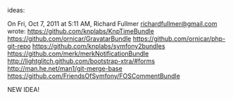 ideas:

On Fri, Oct 7, 2011 at 5:11 AM, Richard Fullmer <richardfullmer@gmail.com> wrote:
https://github.com/knplabs/KnpTimeBundle
https://github.com/ornicar/GravatarBundle
https://github.com/ornicar/php-git-repo
https://github.com/knplabs/symfony2bundles
https://github.com/merk/merkNotificationBundle
http://lightglitch.github.com/bootstrap-xtra/#forms
http://man.he.net/man1/git-merge-base
https://github.com/FriendsOfSymfony/FOSCommentBundle

NEW IDEA!
